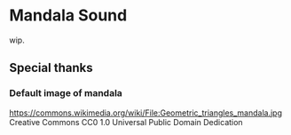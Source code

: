 # Mandala Sound
wip.

## Special thanks

### Default image of mandala

https://commons.wikimedia.org/wiki/File:Geometric_triangles_mandala.jpg
Creative Commons CC0 1.0 Universal Public Domain Dedication
